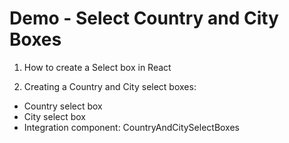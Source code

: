 # Demo - Select Country and City Boxes

1. How to create a Select box in React

2. Creating a Country and City select boxes:
  - Country select box
  - City select box
  - Integration component: CountryAndCitySelectBoxes


